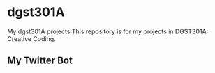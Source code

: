 # dgst301A
My dgst301A projects
This repository is for my projects in DGST301A: Creative Coding.

## My Twitter Bot
